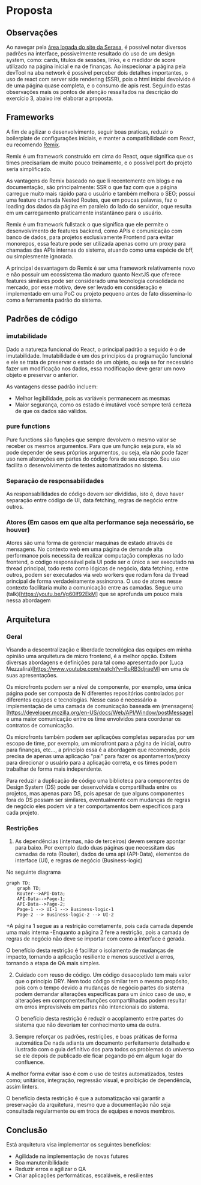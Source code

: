 # Proposta

## Observações

Ao navegar pela [área logada do site da Serasa](https://www.serasa.com.br/area-cliente), é possível notar diversos padrões na interface, possivelmente resultado do uso de um design system, como: cards, títulos de sessões, links, e o medidor de score utilizado na página inicial e na de finanças.
Ao inspecionar a página pela devTool na aba network é possível perceber dois detalhes importantes, o uso de react com server side rendering (SSR), pois o html inicial devolvido é de uma página quase completa, e o consumo de apis rest.
Seguindo estas observações mais os pontos de atenção ressaltados na descrição do exercício 3, abaixo irei elaborar a proposta.

## Frameworks

A fim de agilizar o desenvolvimento, seguir boas praticas, reduzir o boilerplate de configurações iniciais, e manter a compatibilidade com React, eu recomendo [Remix](https://remix.run/).

Remix é um framework construído em cima do React, oque significa que os times precisariam de muito pouco treinamento, e o possível port do projeto seria simplificado.

As vantagens do Remix baseado no que li recentemente em blogs e na documentação, são principalmente: SSR o que faz com que a página carregue muito mais rápido para o usuário e também melhora o SEO; possui uma feature chamada Nested Routes, que em poucas palavras, faz o loading dos dados da página em paralelo do lado do servidor, oque resulta em um carregamento praticamente instantâneo para o usuário.

Remix é um framework fullstack o que significa que ele permite o desenvolvimento de features backend, como APIs e comunicação com banco de dados, para projetos exclusivamente Frontend para evitar monorepos, essa feature pode ser utilizada apenas como um proxy para chamadas das APIs internas do sistema, atuando como uma espécie de bff, ou simplesmente ignorada.

A principal desvantagem do Remix é ser uma framework relativamente novo e não possuir um ecossistema tão maduro quanto NextJS que oferece features similares pode ser considerado uma tecnologia consolidada no mercado, por esse motivo, deve ser levado em consideração e implementado em uma PoC ou projeto pequeno antes de fato dissemina-lo como a ferramenta padrão do sistema.

## Padrões de código

### imutabilidade

Dado a natureza funcional do React, o principal padrão a seguido é o de imutabilidade.
Imutabilidade é um dos princípios da programação funcional e ele se trata de preservar o estado de um objeto, ou seja se for necessário fazer um modificação nos dados, essa modificação deve gerar um novo objeto e preservar o anterior.

As vantagens desse padrão incluem:

- Melhor legibilidade, pois as variáveis permanecem as mesmas
- Maior segurança, como os estado é imutável você sempre terá certeza de que os dados são válidos.

### pure functions

Pure functions são funções que sempre devolvem o mesmo valor se receber os mesmos argumentos.
Para que um função seja pura, ela só pode depender de seus próprios argumentos, ou seja, ela não pode fazer uso nem alterações em partes do código fora de seu escopo.
Seu uso facilita o desenvolvimento de testes automatizados no sistema.

### Separação de responsabilidades

As responsabilidades do código devem ser divididas, isto é, deve haver separação entre código de UI, data fetching, regras de negócio entre outros.

### Atores (Em casos em que alta performance seja necessário, se houver)

Atores são uma forma de gerenciar maquinas de estado através de mensagens.
No contexto web em uma página de demande alta performance pois necessita de realizar computação complexas no lado frontend, o código responsável pela UI pode ser o único a ser executado na thread principal, todo resto como lógicas de negócio, data fetching, entre outros, podem ser executados via web workers que rodam fora da thread principal de forma verdadeiramente assíncrona. O uso de atores nesse contexto facilitaria muito a comunicação entre as camadas.
Segue uma (talk)[https://youtu.be/Vg60lf92EkM] que se aprofunda um pouco mais nessa abordagem

## Arquitetura

### Geral

Visando a descentralização e liberdade tecnológica das equipes em minha opinião uma arquitetura de micro frontend, é a melhor opção.
Exitem diversas abordagens e definições para tal como apresentado por (Luca Mezzalira)[https://www.youtube.com/watch?v=BuRB3djraeM] em uma de suas apresentações.

Os microfronts podem ser a nível de componente, por exemplo, uma única página pode ser composta de N diferentes repositórios controlados por diferentes equipes e tecnologias. Nesse caso é necessário a implementação de uma camada de comunicação baseada em (mensagens)[https://developer.mozilla.org/en-US/docs/Web/API/Window/postMessage] e uma maior comunicação entre os time envolvidos para coordenar os contratos de comunicação.

Os microfronts também podem ser aplicações completas separadas por um escopo de time, por exemplo, um microfront para a página de inicial, outro para finanças, etc..., a princípio essa é a abordagem que recomendo, pois precisa de apenas uma aplicação "pai" para fazer os apontamentos/proxy para direcionar o usuário para a aplicação correta, e os times podem trabalhar de forma mais independente.

Para reduzir a duplicação de código uma biblioteca para componentes de Design System (DS) pode ser desenvolvida e compartilhada entre os projetos, mas apenas para DS, pois apesar de que alguns componentes fora do DS possam ser similares, eventualmente com mudanças de regras de negócio eles podem vir a ter comportamentos bem específicos para cada projeto.

### Restrições

1. As dependências (internas, não de terceiros) devem sempre apontar para baixo.
   Por exemplo dado duas páginas que necessitam das camadas de rota (Router), dados de uma api (API-Data), elementos de interface (UI), e regras de negócio (Business-logic)

No seguinte diagrama

```mermaid
graph TD;
    graph TD;
    Router-->API-Data;
    API-Data-->Page-1;
    API-Data-->Page-2;
    Page-1 --> UI-1 --> Business-logic-1
    Page-2 --> Business-logic-2 --> UI-2
```

+A página 1 segue as a restrição corretamente, pois cada camada depende uma mais interna
-Enquanto a página 2 fere a restrição, pois a camada de regras de negócio não deve se importar com como a interface é gerada.

O benefício desta restrição é facilitar o isolamento de mudanças de impacto, tornando a aplicação resiliente e menos suscetível a erros, tornando a etapa de QA mais simples.

2. Cuidado com reuso de código.
   Um código desacoplado tem mais valor que o princípio DRY. Nem todo código similar tem o mesmo propósito, pois com o tempo devido a mudanças de negócio partes do sistema podem demandar alterações específicas para um único caso de uso, e alterações em componentes/funções compartilhadas podem resultar em erros imprevisíveis em partes não intencionais do sistema.

   O benefício desta restrição é reduzir o acoplamento entre partes do sistema que não deveriam ter conhecimento uma da outra.

3. Sempre reforçar os padrões, restrições, e boas práticas de forma automática
   De nada adianta um documento perfeitamente detalhado e ilustrado com o guia definitivo dos para todos os problemas do universo se ele depois de publicado ele ficar pegando pó em algum lugar do confluence.

A melhor forma evitar isso é com o uso de testes automatizados, testes como; unitários, integração, regressão visual, e proibição de dependência, assim linters.

O benefício desta restrição é que a automatização vai garantir a preservação da arquitetura, mesmo que a documentação não seja consultada regularmente ou em troca de equipes e novos membros.

## Conclusão

Está arquitetura visa implementar os seguintes benefícios:

- Agilidade na implementação de novas futures
- Boa manutenibilidade
- Reduzir erros e agilizar o QA
- Criar aplicações performáticas, escaláveis, e resilientes
